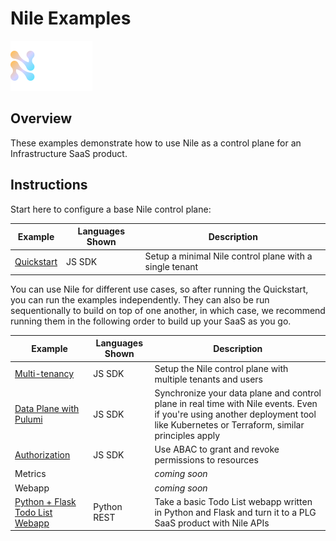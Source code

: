# Nile Examples

![image](images/Nile-text-logo.png)

## Overview

These examples demonstrate how to use Nile as a control plane for an Infrastructure SaaS product.

## Instructions

Start here to configure a base Nile control plane:

| Example | Languages Shown | Description |
|---------|-----------------|-------------|
| [Quickstart](quickstart) | JS SDK | Setup a minimal Nile control plane with a single tenant |

You can use Nile for different use cases, so after running the Quickstart, you can run the examples independently.
They can also be run sequentionally to build on top of one another, in which case, we recommend running them in the following order to build up your SaaS as you go.

| Example | Languages Shown | Description |
|---------|-----------------|-------------|
| [Multi-tenancy](multi-tenancy/) | JS SDK | Setup the Nile control plane with multiple tenants and users |
| [Data Plane with Pulumi](data-plane/pulumi/) | JS SDK | Synchronize your data plane and control plane in real time with Nile events. Even if you're using another deployment tool like Kubernetes or Terraform, similar principles apply |
| [Authorization](authz/) | JS SDK | Use ABAC to grant and revoke permissions to resources |
| Metrics | | _coming soon_ |
| Webapp | | _coming soon_ |
| [Python + Flask Todo List Webapp](python-flask-todo-list/) | Python REST | Take a basic Todo List webapp written in Python and Flask and turn it to a PLG SaaS product with Nile APIs |
